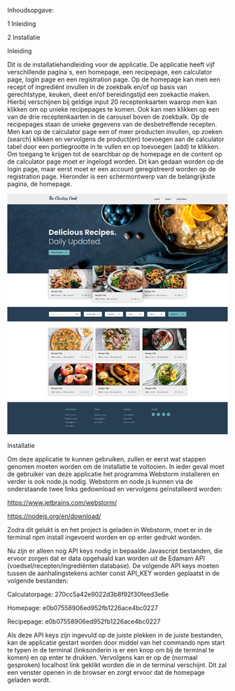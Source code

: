 Inhoudsopgave:

1 Inleiding

2 Installatie

Inleiding

Dit is de installatiehandleiding voor de applicatie. De applicatie heeft vijf verschillende pagina´s, een homepage, een recipepage, een calculator page, login page en een registration page. Op de homepage kan men een recept of ingrediënt invullen in de zoekbalk en/of op basis van gerechtstype, keuken, dieet en/of bereidingstijd een zoekactie maken. Hierbij verschijnen bij geldige input 20 receptenkaarten waarop men kan klikken om op unieke recipepages te komen. Ook kan men klikken op een van de drie receptenkaarten in de carousel boven de zoekbalk. Op de recipepages staan de unieke gegevens van de desbetreffende recepten. Men kan op de calculator page een of meer producten invullen, op zoeken (search) klikken en vervolgens de product(en) toevoegen aan de calculator tabel door een portiegrootte in te vullen en op toevoegen (add) te klikken. Om toegang te krijgen tot de searchbar op de homepage en de content op de calculator page moet er ingelogd worden. Dit kan gedaan worden op de login page, maar eerst moet er een account geregistreerd worden op de registration page. Hieronder is een schermontwerp van de belangrijkste pagina, de homepage.

![Screenshot belangrijkste pagina](src/designs/homepage.jpg "Screenshot belangrijkste pagina")

Installatie

Om deze applicatie te kunnen gebruiken, zullen er eerst wat stappen genomen moeten worden om de installatie te voltooien.
In ieder geval moet de gebruiker van deze applicatie het programma Webstorm installeren en verder is ook node.js nodig.
Webstorm en node.js kunnen via de onderstaande twee links gedownload en vervolgens geïnstalleerd worden:

https://www.jetbrains.com/webstorm/

https://nodejs.org/en/download/

Zodra dit gelukt is en het project is geladen in Webstorm, moet er in de terminal npm install ingevoerd worden en op enter gedrukt worden.

Nu zijn er alleen nog API keys nodig in bepaalde Javascript bestanden, die ervoor zorgen dat er data opgehaald kan worden uit de Edamam API (voedsel/recepten/ingrediënten database).
De volgende API keys moeten tussen de aanhalingstekens achter const API_KEY worden geplaatst in de volgende bestanden:

Calculatorpage: 270cc5a42e9022d3b8f92f30feed3e6e

Homepage: e0b07558906ed952fb1226ace4bc0227

Recipepage: e0b07558906ed952fb1226ace4bc0227

Als deze API keys zijn ingevuld op de juiste plekken in de juiste bestanden, kan de applicatie gestart worden door middel van het commando npm start te typen in de terminal (linksonderin is er een knop om bij de terminal te komen) en op enter te drukken. Vervolgens kan er op de (normaal gesproken) localhost link geklikt worden die in de terminal verschijnt. Dit zal een venster openen in de browser en zorgt ervoor dat de homepage geladen wordt.